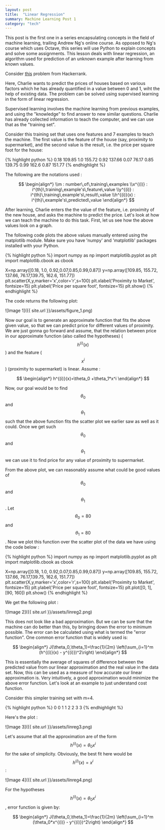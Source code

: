```yaml
---
layout: post
title:  "Linear Regression"
summary: Machine Learning Post 1
category: "tech"
---
```

This post is the first one in a series encapsulating concepts in the field of machine learning, trailing Andrew Ng's online course. As opposed to Ng's course which uses Octave, this series will use Python to explain concepts and solve some assignments. This lesson deals with linear regression, an algorithm used for prediction of an unknown  example after learning from known values.

Consider [this](https://www.hackerrank.com/challenges/predicting-house-prices) problem from Hackerrank.

Here, Charlie wants to predict the prices of houses based on various factors which he has already quantified in a value between 0 and 1, wiht the help of existing data. The problem can be solved using supervised learning in the form of linear regression.

Supervised learning involves the machine learning from previous examples, and using the "knowledge" to find answer to new similar questions. Charlie has already collected information to teach the computer, and we can use that as the "training set".

Consider this training set that uses one features and 7 examples to teach the machine. The first value is the feature of the house (say, proximity to supermarket), and the second value is the result, i.e. the price per square foot for the house:

{% highlight python %}
0.18 109.85
1.0 155.72
0.92 137.66
0.07 76.17
0.85 139.75
0.99 162.6
0.87 151.77
{% endhighlight %}

The following are the notations used : 

$$
\begin{align*}
\\m : number\,of\,training\,examples 
\\x^{(i)} : i^{th}\,training\,example's\,feature\,value
\\y^{(i)} : i^{th}\,training\,example's\,result\,value
\\h^{(i)}(x) : i^{th}\,example's\,predicted\,value
\end{align*}
$$

After learning, Charlie enters the the value of the feature, i.e. proximity of the new house, and asks the machine to predict the price. Let's look at how we can teach the machine to do this task. First, let us see how the above values look on a graph.

The following code plots the above values manually entered using the matplotlib module. Make sure you have 'numpy' and 'matplotlib' packages installed with your Python. 

{% highlight python %}
import numpy as np
import matplotlib.pyplot as plt
import matplotlib.cbook as cbook

X=np.array([0.18, 1.0, 0.92,0.07,0.85,0.99,0.87])
y=np.array([109.85, 155.72, 137.66, 76.17,139.75, 162.6, 151.77])
plt.scatter(X,y,marker='x',color='r',s=100)
plt.xlabel('Proximity to Market', fontsize=15)
plt.ylabel('Price per square foot', fontsize=15)
plt.show()
{% endhighlight %}

The code returns the following plot:

![Image 1]({{ site.url }}/assets/figure_1.png)

Now our goal is to generate an approximate function that fits the above given value, so that we can predict price for different values of proximity. We are just gonna go forward and assume, that the relation between price in our approximate function (also called the hypotheses) ($$h^{(i)}(x)$$) and the feature ($$x^i$$) (proximity to supermarket) is linear. Assume :

$$
\begin{align*}
h^{(i)}(x)=\theta_0 +\theta_1*x^i
\end{align*}
$$

Now, our goal would be to find $$ \theta_0 $$ and $$ \theta_1 $$ such that the above function fits the scatter plot we earlier saw as well as it could. Once we get such $$ \theta_0 $$ and $$ \theta_1 $$ we can use it to find price for any value of proximity to supermarket.

From the above plot, we can reasonably assume what could be good values of $$ \theta_0 $$ and $$ \theta_1 $$. Let $$ \theta_0 = 80 $$ and $$ \theta_1 = 80 $$. Now we plot this function over the scatter plot of the data we have using the code below :

 {% highlight python %}
import numpy as np
import matplotlib.pyplot as plt
import matplotlib.cbook as cbook

X=np.array([0.18, 1.0, 0.92,0.07,0.85,0.99,0.87])
y=np.array([109.85, 155.72, 137.66, 76.17,139.75, 162.6, 151.77])
plt.scatter(X,y,marker='x',color='r',s=100)
plt.xlabel('Proximity to Market', fontsize=15)
plt.ylabel('Price per square foot', fontsize=15)
plt.plot([0, 1], [90, 160])
plt.show()
{% endhighlight %}
  

We get the following plot :

![Image 2]({{ site.url }}/assets/linreg2.png)

This does not look like a bad approximation. But we can be sure that the machine can do better than this, by bringing down the error to minimum possible. The error can be calculated using what is termed the "error function". One common error function that is widely used is:

$$
\begin{align*}
J(\theta_0,\theta_1)=\frac{1}{2m} 
 \left(\sum_{i=1}^m (h^{(i)}(x) - y^{(i)})^2\right)
\end{align*}
$$

This is essentially the average of squares of difference between the predicted value from our linear approximation and the real value in the data set. Now, this can be used as a measure of how accurate our linear approximation is. Very intuitively, a good approximation would minimize the above error function. Let's look at an example to just understand cost function.

Consider this simpler training set with m=4.

 {% highlight python %}
0 0
1 1
2 2
3 3
{% endhighlight %}

Here's the plot :

![Image 3]({{ site.url }}/assets/linreg3.png)

Let's assume that all the approximation are of the form $$h^{(i)}(x)=\theta_0x^i$$ for the sake of simplicity. Obviously, the best fit here would be $$h^{(i)}(x)=x^i$$:



![Image 4]({{ site.url }}/assets/linreg4.png)


For the hypotheses $$h^{(i)}(x)=\theta_0x^i$$, error function is given by:

$$
\begin{align*}
J(\theta_0,\theta_1)=\frac{1}{2m} 
 \left(\sum_{i=1}^m (\theta_0*x^{(i)} - y^{(i)})^2\right)
\end{align*}
$$
